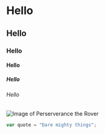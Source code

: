 # Hello
## Hello
### Hello
#### Hello
##### Hello
###### Hello

![Image of Perserverance the Rover](https://upload.wikimedia.org/wikipedia/commons/6/6f/Perseverance_rover_design.png)

``` javascript
var quote = "Dare mighty things";
```
